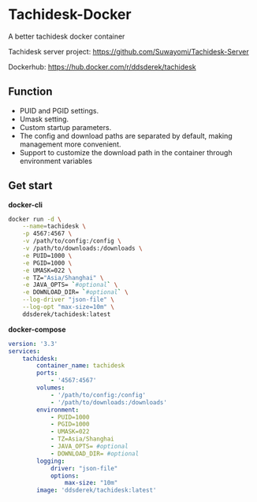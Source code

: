 # Tachidesk-Docker

A better tachidesk docker container

Tachidesk server project: https://github.com/Suwayomi/Tachidesk-Server

Dockerhub: https://hub.docker.com/r/ddsderek/tachidesk

## Function

- PUID and PGID settings.
- Umask setting.
- Custom startup parameters.
- The config and download paths are separated by default, making management more convenient.
- Support to customize the download path in the container through environment variables

## Get start

**docker-cli**

```bash
docker run -d \
    --name=tachidesk \
    -p 4567:4567 \
    -v /path/to/config:/config \
    -v /path/to/downloads:/downloads \
    -e PUID=1000 \
    -e PGID=1000 \
    -e UMASK=022 \
    -e TZ="Asia/Shanghai" \
    -e JAVA_OPTS= `#optional` \
    -e DOWNLOAD_DIR= `#optional` \
    --log-driver "json-file" \
    --log-opt "max-size=10m" \
    ddsderek/tachidesk:latest
```

**docker-compose**

```yaml
version: '3.3'
services:
    tachidesk:
        container_name: tachidesk
        ports:
            - '4567:4567'
        volumes:
            - '/path/to/config:/config'
            - '/path/to/downloads:/downloads'
        environment:
            - PUID=1000
            - PGID=1000
            - UMASK=022
            - TZ=Asia/Shanghai
            - JAVA_OPTS= #optional
            - DOWNLOAD_DIR= #optional
        logging:
            driver: "json-file"
            options:
                max-size: "10m"
        image: 'ddsderek/tachidesk:latest'
```